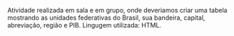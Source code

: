 Atividade realizada em sala e em grupo, onde deveriamos criar uma tabela mostrando as unidades federativas do Brasil, sua bandeira, capital, abreviação, região e PIB. Lingugem utilizada: HTML.
